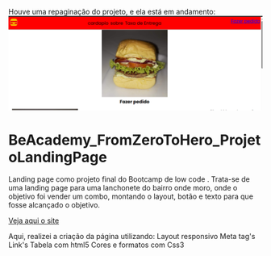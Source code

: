 
Houve uma repaginação do projeto, e ela está em andamento:
<img src="./assents/img/depois-tdb-site.png" alt="imagem prévia do novo site" title="imagem do site">


# BeAcademy_FromZeroToHero_ProjetoLandingPage

Landing page como projeto final do Bootcamp de low code .
Trata-se de uma landing page para uma lanchonete do bairro onde moro, onde o objetivo foi vender um combo, montando o layout, botão e texto para que fosse alcançado o objetivo.

[Veja aqui o site](https://elegant-nasturtium-0f9929.netlify.app/)


Aqui, realizei a criação da página utilizando:
Layout responsivo
Meta tag's
Link's
Tabela com html5
Cores e formatos com Css3


